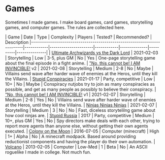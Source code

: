 # Games

Sometimes I made games. I make board games, card games, storytelling games, and computer games. The rules are collected here.

| Game                                                                     | Date       | Type                 | Complexity | Players      | Tested?  | Recommended?  | Description
|--------------------------------------------------------------------------|------------|----------------------|------------|--------------|----------|---------------|
| [Ultimate Archwizards vs the Dark Lord](/archive/ultimate_archwizard.md) | 2021-02-03 | Storytelling         | Low        | 3-5, plus GM | No       | Yes           | One-page storytelling game about the final episode in a fight anime.
| ["No, this cannot be! I AM INVINCIBLE!](/archive/invincible.md) v2       | 2021-02-08 | Storytelling         | Medium     | 2-8          | No       | Maybe         | Villains send wave after harder wave of enemies at the Heros, until they kill the Villains.
| [Stupid Conspiracies](/archive/conspiracies.md)                          | 2021-01-17 | Party, competitive   | Low        | 10+          | No       | Maybe         | Conspiracy nutjobs try to join as many conspiracies as possible, and get as many people as possibly to believe their conspiracy.
| ["No, this cannot be! I AM INVINCIBLE!](/archive/invincible1.md) v1      | 2021-02-07 | Storytelling         | Medium     | 2-8          | Yes      | No            | Villains send wave after harder wave of enemies at the Heros, until they kill the Villains.
| [Ninjas Ninjas Ninjas](/archive/ninjas.md)                               | 2021-02-07 | Storytelling         | Medium     | 3            | No       | No            | Fast, diceless storytelilng game about how cool ninjas are.
| [Stupid Russia](/archive/ninjas.md)                                      | 2017       | Party, competitive   | Medium     | 10+, plus GM | Yes      | No            | Spy directors make deals with each other, trying to report more agents than anyone else, without getting their own agents executed.
| [Colony on the Moon](/archive/colony.md)                                 | 2016-07-05 | Computer (minecraft) | High       | 1+           | Alpha    | No            | A minecraft modpack. Based around providing reductionist components and having the player do their own automation.
| [Volcano](https://github.com/za3k/volcano)                               | 2013-02-05 | Computer             | Low-Med    | 1            | Beta     | No            | An ASCII roguelike I made in college. Not much fun.
